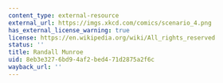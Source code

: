 ```yaml
---
content_type: external-resource
external_url: https://imgs.xkcd.com/comics/scenario_4.png
has_external_license_warning: true
license: https://en.wikipedia.org/wiki/All_rights_reserved
status: ''
title: Randall Munroe
uid: 8eb3e327-6bd9-4af2-bed4-71d2875a2f6c
wayback_url: ''
---
```

